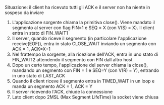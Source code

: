Situazione: il client ha ricevuto tutti gli ACK e il server non ha niente in sospeso da inviare

1. L'applicazione sorgente chiama la primitiva close(). Viene mandato il segmento al server con flag FIN=1 e SEQ = X (con V(S) = X). Il client entra in stato di FIN_WAIT1 
2. Il server, quando riceve il segmento (in particolare l'applicazione receive(EOF)), entra in stato CLOSE_WAIT inviando un segmento con ACK = 1, ACK=X+1 
3. Nel frattempo la sorgente, alla ricezione dell'ACK, entra in uno stato di FIN_WAIT2 attendendo il segmento con FIN dall altro host
4. Dopo un certo tempo, l'applicazione del server chiama la close(), mandando un segmento con FIN = 1 e SEQ=Y (con V(R) = Y), entrando in uno stato di LAST_ACK
5. Quando il client riceve il segmento entra in TIMED_WAIT in un loop e manda un segmento ACK = 1, ACK = Y
6. Il server ricevendo l'ACK, chiude la connessione  
7. Lato client dopo 2MSL (Max Segment LifeTime) la socket viene chiusa